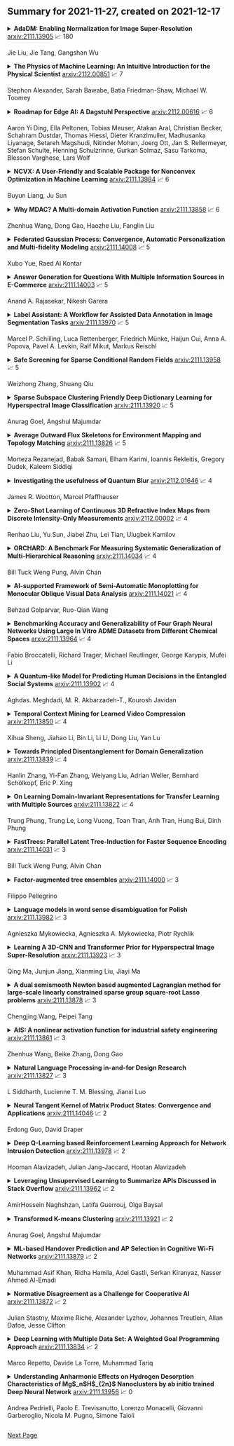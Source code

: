 ## Summary for 2021-11-27, created on 2021-12-17


<details><summary><b>AdaDM: Enabling Normalization for Image Super-Resolution</b>
<a href="https://arxiv.org/abs/2111.13905">arxiv:2111.13905</a>
&#x1F4C8; 180 <br>
<p>Jie Liu, Jie Tang, Gangshan Wu</p></summary>
<p>

**Abstract:** Normalization like Batch Normalization (BN) is a milestone technique to normalize the distributions of intermediate layers in deep learning, enabling faster training and better generalization accuracy. However, in fidelity image Super-Resolution (SR), it is believed that normalization layers get rid of range flexibility by normalizing the features and they are simply removed from modern SR networks. In this paper, we study this phenomenon quantitatively and qualitatively. We found that the standard deviation of the residual feature shrinks a lot after normalization layers, which causes the performance degradation in SR networks. Standard deviation reflects the amount of variation of pixel values. When the variation becomes smaller, the edges will become less discriminative for the network to resolve. To address this problem, we propose an Adaptive Deviation Modulator (AdaDM), in which a modulation factor is adaptively predicted to amplify the pixel deviation. For better generalization performance, we apply BN in state-of-the-art SR networks with the proposed AdaDM. Meanwhile, the deviation amplification strategy in AdaDM makes the edge information in the feature more distinguishable. As a consequence, SR networks with BN and our AdaDM can get substantial performance improvements on benchmark datasets. Extensive experiments have been conducted to show the effectiveness of our method.

</p>
</details>

<details><summary><b>The Physics of Machine Learning: An Intuitive Introduction for the Physical Scientist</b>
<a href="https://arxiv.org/abs/2112.00851">arxiv:2112.00851</a>
&#x1F4C8; 7 <br>
<p>Stephon Alexander, Sarah Bawabe, Batia Friedman-Shaw, Michael W. Toomey</p></summary>
<p>

**Abstract:** This article is intended for physical scientists who wish to gain deeper insights into machine learning algorithms which we present via the domain they know best, physics. We begin with a review of two energy-based machine learning algorithms, Hopfield networks and Boltzmann machines, and their connection to the Ising model. This serves as a foundation to understand the phenomenon of learning more generally. Equipped with this intuition we then delve into additional, more "practical," machine learning architectures including feedforward neural networks, convolutional neural networks, and autoencoders. We also provide code that explicitly demonstrates training a neural network with gradient descent.

</p>
</details>

<details><summary><b>Roadmap for Edge AI: A Dagstuhl Perspective</b>
<a href="https://arxiv.org/abs/2112.00616">arxiv:2112.00616</a>
&#x1F4C8; 6 <br>
<p>Aaron Yi Ding, Ella Peltonen, Tobias Meuser, Atakan Aral, Christian Becker, Schahram Dustdar, Thomas Hiessl, Dieter Kranzlmuller, Madhusanka Liyanage, Setareh Magshudi, Nitinder Mohan, Joerg Ott, Jan S. Rellermeyer, Stefan Schulte, Henning Schulzrinne, Gurkan Solmaz, Sasu Tarkoma, Blesson Varghese, Lars Wolf</p></summary>
<p>

**Abstract:** Based on the collective input of Dagstuhl Seminar (21342), this paper presents a comprehensive discussion on AI methods and capabilities in the context of edge computing, referred as Edge AI. In a nutshell, we envision Edge AI to provide adaptation for data-driven applications, enhance network and radio access, and allow the creation, optimization, and deployment of distributed AI/ML pipelines with given quality of experience, trust, security and privacy targets. The Edge AI community investigates novel ML methods for the edge computing environment, spanning multiple sub-fields of computer science, engineering and ICT. The goal is to share an envisioned roadmap that can bring together key actors and enablers to further advance the domain of Edge AI.

</p>
</details>

<details><summary><b>NCVX: A User-Friendly and Scalable Package for Nonconvex Optimization in Machine Learning</b>
<a href="https://arxiv.org/abs/2111.13984">arxiv:2111.13984</a>
&#x1F4C8; 6 <br>
<p>Buyun Liang, Ju Sun</p></summary>
<p>

**Abstract:** Optimizing nonconvex (NCVX) problems, especially those nonsmooth (NSMT) and constrained (CSTR), is an essential part of machine learning and deep learning. But it is hard to reliably solve this type of problems without optimization expertise. Existing general-purpose NCVX optimization packages are powerful, but typically cannot handle nonsmoothness. GRANSO is among the first packages targeting NCVX, NSMT, CSTR problems. However, it has several limitations such as the lack of auto-differentiation and GPU acceleration, which preclude the potential broad deployment by non-experts. To lower the technical barrier for the machine learning community, we revamp GRANSO into a user-friendly and scalable python package named NCVX, featuring auto-differentiation, GPU acceleration, tensor input, scalable QP solver, and zero dependency on proprietary packages. As a highlight, NCVX can solve general CSTR deep learning problems, the first of its kind. NCVX is available at https://ncvx.org, with detailed documentation and numerous examples from machine learning and other fields.

</p>
</details>

<details><summary><b>Why MDAC? A Multi-domain Activation Function</b>
<a href="https://arxiv.org/abs/2111.13858">arxiv:2111.13858</a>
&#x1F4C8; 6 <br>
<p>Zhenhua Wang, Dong Gao, Haozhe Liu, Fanglin Liu</p></summary>
<p>

**Abstract:** In this study, a novel, general and ingenious activation function termed MDAC is proposed to surmount the troubles of gradient vanishing and non-differentiable existence. MDAC approximately inherits the properties of exponential activation function (such as Tanh family) and piecewise linear activation function (such as ReLU family). Specifically, in the positive region, the adaptive linear structure is designed to respond to various domain distributions. In the negative region, the combination of exponent and linearity is considered to conquer the obstacle of gradient vanishing. Furthermore, the non-differentiable existence is eliminated by smooth approximation. Experiments show that MDAC improves performance on both classical models and pre-training optimization models in six domain datasets by simply changing the activation function, which indicates MDAC's effectiveness and pro-gressiveness. MDAC is superior to other prevalent activation functions in robustness and generalization, and can reflect excellent activation performance in multiple domains.

</p>
</details>

<details><summary><b>Federated Gaussian Process: Convergence, Automatic Personalization and Multi-fidelity Modeling</b>
<a href="https://arxiv.org/abs/2111.14008">arxiv:2111.14008</a>
&#x1F4C8; 5 <br>
<p>Xubo Yue, Raed Al Kontar</p></summary>
<p>

**Abstract:** In this paper, we propose \texttt{FGPR}: a Federated Gaussian process ($\mathcal{GP}$) regression framework that uses an averaging strategy for model aggregation and stochastic gradient descent for local client computations. Notably, the resulting global model excels in personalization as \texttt{FGPR} jointly learns a global $\mathcal{GP}$ prior across all clients. The predictive posterior then is obtained by exploiting this prior and conditioning on local data which encodes personalized features from a specific client. Theoretically, we show that \texttt{FGPR} converges to a critical point of the full log-likelihood function, subject to statistical error. Through extensive case studies we show that \texttt{FGPR} excels in a wide range of applications and is a promising approach for privacy-preserving multi-fidelity data modeling.

</p>
</details>

<details><summary><b>Answer Generation for Questions With Multiple Information Sources in E-Commerce</b>
<a href="https://arxiv.org/abs/2111.14003">arxiv:2111.14003</a>
&#x1F4C8; 5 <br>
<p>Anand A. Rajasekar, Nikesh Garera</p></summary>
<p>

**Abstract:** Automatic question answering is an important yet challenging task in E-commerce given the millions of questions posted by users about the product that they are interested in purchasing. Hence, there is a great demand for automatic answer generation systems that provide quick responses using related information about the product. There are three sources of knowledge available for answering a user posted query, they are reviews, duplicate or similar questions, and specifications. Effectively utilizing these information sources will greatly aid us in answering complex questions. However, there are two main challenges present in exploiting these sources: (i) The presence of irrelevant information and (ii) the presence of ambiguity of sentiment present in reviews and similar questions. Through this work we propose a novel pipeline (MSQAP) that utilizes the rich information present in the aforementioned sources by separately performing relevancy and ambiguity prediction before generating a response.
  Experimental results show that our relevancy prediction model (BERT-QA) outperforms all other variants and has an improvement of 12.36% in F1 score compared to the BERT-base baseline. Our generation model (T5-QA) outperforms the baselines in all content preservation metrics such as BLEU, ROUGE and has an average improvement of 35.02% in ROUGE and 198.75% in BLEU compared to the highest performing baseline (HSSC-q). Human evaluation of our pipeline shows us that our method has an overall improvement in accuracy of 30.7% over the generation model (T5-QA), resulting in our full pipeline-based approach (MSQAP) providing more accurate answers. To the best of our knowledge, this is the first work in the e-commerce domain that automatically generates natural language answers combining the information present in diverse sources such as specifications, similar questions, and reviews data.

</p>
</details>

<details><summary><b>Label Assistant: A Workflow for Assisted Data Annotation in Image Segmentation Tasks</b>
<a href="https://arxiv.org/abs/2111.13970">arxiv:2111.13970</a>
&#x1F4C8; 5 <br>
<p>Marcel P. Schilling, Luca Rettenberger, Friedrich Münke, Haijun Cui, Anna A. Popova, Pavel A. Levkin, Ralf Mikut, Markus Reischl</p></summary>
<p>

**Abstract:** Recent research in the field of computer vision strongly focuses on deep learning architectures to tackle image processing problems. Deep neural networks are often considered in complex image processing scenarios since traditional computer vision approaches are expensive to develop or reach their limits due to complex relations. However, a common criticism is the need for large annotated datasets to determine robust parameters. Annotating images by human experts is time-consuming, burdensome, and expensive. Thus, support is needed to simplify annotation, increase user efficiency, and annotation quality. In this paper, we propose a generic workflow to assist the annotation process and discuss methods on an abstract level. Thereby, we review the possibilities of focusing on promising samples, image pre-processing, pre-labeling, label inspection, or post-processing of annotations. In addition, we present an implementation of the proposal by means of a developed flexible and extendable software prototype nested in hybrid touchscreen/laptop device.

</p>
</details>

<details><summary><b>Safe Screening for Sparse Conditional Random Fields</b>
<a href="https://arxiv.org/abs/2111.13958">arxiv:2111.13958</a>
&#x1F4C8; 5 <br>
<p>Weizhong Zhang, Shuang Qiu</p></summary>
<p>

**Abstract:** Sparse Conditional Random Field (CRF) is a powerful technique in computer vision and natural language processing for structured prediction. However, solving sparse CRFs in large-scale applications remains challenging. In this paper, we propose a novel safe dynamic screening method that exploits an accurate dual optimum estimation to identify and remove the irrelevant features during the training process. Thus, the problem size can be reduced continuously, leading to great savings in the computational cost without sacrificing any accuracy on the finally learned model. To the best of our knowledge, this is the first screening method which introduces the dual optimum estimation technique -- by carefully exploring and exploiting the strong convexity and the complex structure of the dual problem -- in static screening methods to dynamic screening. In this way, we can absorb the advantages of both the static and dynamic screening methods and avoid their drawbacks. Our estimation would be much more accurate than those developed based on the duality gap, which contributes to a much stronger screening rule. Moreover, our method is also the first screening method in sparse CRFs and even structure prediction models. Experimental results on both synthetic and real-world datasets demonstrate that the speedup gained by our method is significant.

</p>
</details>

<details><summary><b>Sparse Subspace Clustering Friendly Deep Dictionary Learning for Hyperspectral Image Classification</b>
<a href="https://arxiv.org/abs/2111.13920">arxiv:2111.13920</a>
&#x1F4C8; 5 <br>
<p>Anurag Goel, Angshul Majumdar</p></summary>
<p>

**Abstract:** Subspace clustering techniques have shown promise in hyperspectral image segmentation. The fundamental assumption in subspace clustering is that the samples belonging to different clusters/segments lie in separable subspaces. What if this condition does not hold? We surmise that even if the condition does not hold in the original space, the data may be nonlinearly transformed to a space where it will be separable into subspaces. In this work, we propose a transformation based on the tenets of deep dictionary learning (DDL). In particular, we incorporate the sparse subspace clustering (SSC) loss in the DDL formulation. Here DDL nonlinearly transforms the data such that the transformed representation (of the data) is separable into subspaces. We show that the proposed formulation improves over the state-of-the-art deep learning techniques in hyperspectral image clustering.

</p>
</details>

<details><summary><b>Average Outward Flux Skeletons for Environment Mapping and Topology Matching</b>
<a href="https://arxiv.org/abs/2111.13826">arxiv:2111.13826</a>
&#x1F4C8; 5 <br>
<p>Morteza Rezanejad, Babak Samari, Elham Karimi, Ioannis Rekleitis, Gregory Dudek, Kaleem Siddiqi</p></summary>
<p>

**Abstract:** We consider how to directly extract a road map (also known as a topological representation) of an initially-unknown 2-dimensional environment via an online procedure that robustly computes a retraction of its boundaries. In this article, we first present the online construction of a topological map and the implementation of a control law for guiding the robot to the nearest unexplored area, first presented in [1]. The proposed method operates by allowing the robot to localize itself on a partially constructed map, calculate a path to unexplored parts of the environment (frontiers), compute a robust terminating condition when the robot has fully explored the environment, and achieve loop closure detection. The proposed algorithm results in smooth safe paths for the robot's navigation needs. The presented approach is any time algorithm that has the advantage that it allows for the active creation of topological maps from laser scan data, as it is being acquired. We also propose a navigation strategy based on a heuristic where the robot is directed towards nodes in the topological map that open to empty space. We then extend the work in [1] by presenting a topology matching algorithm that leverages the strengths of a particular spectral correspondence method [2], to match the mapped environments generated from our topology-making algorithm. Here, we concentrated on implementing a system that could be used to match the topologies of the mapped environment by using AOF Skeletons. In topology matching between two given maps and their AOF skeletons, we first find correspondences between points on the AOF skeletons of two different environments. We then align the (2D) points of the environments themselves. We also compute a distance measure between two given environments, based on their extracted AOF skeletons and their topology, as the sum of the matching errors between corresponding points.

</p>
</details>

<details><summary><b>Investigating the usefulness of Quantum Blur</b>
<a href="https://arxiv.org/abs/2112.01646">arxiv:2112.01646</a>
&#x1F4C8; 4 <br>
<p>James R. Wootton, Marcel Pfaffhauser</p></summary>
<p>

**Abstract:** Though some years remain before quantum computation can outperform conventional computation, it already provides resources that be used for exploratory purposes in various fields. This includes certain tasks for procedural generation in computer games, music and art. The Quantum Blur method was introduced as a proof-of-principle example, to show that it can be useful to design methods for procedural generation using the principles of quantum software. Here we analyse the effects of the method and compare it to conventional blur effects. We also determine how the effects seen derive from the manipulation of quantum superposition and entanglement.

</p>
</details>

<details><summary><b>Zero-Shot Learning of Continuous 3D Refractive Index Maps from Discrete Intensity-Only Measurements</b>
<a href="https://arxiv.org/abs/2112.00002">arxiv:2112.00002</a>
&#x1F4C8; 4 <br>
<p>Renhao Liu, Yu Sun, Jiabei Zhu, Lei Tian, Ulugbek Kamilov</p></summary>
<p>

**Abstract:** Intensity diffraction tomography (IDT) refers to a class of optical microscopy techniques for imaging the 3D refractive index (RI) distribution of a sample from a set of 2D intensity-only measurements. The reconstruction of artifact-free RI maps is a fundamental challenge in IDT due to the loss of phase information and the missing cone problem. Neural fields (NF) has recently emerged as a new deep learning (DL) paradigm for learning continuous representations of complex 3D scenes without external training datasets. We present DeCAF as the first NF-based IDT method that can learn a high-quality continuous representation of a RI volume directly from its intensity-only and limited-angle measurements. We show on three different IDT modalities and multiple biological samples that DeCAF can generate high-contrast and artifact-free RI maps.

</p>
</details>

<details><summary><b>ORCHARD: A Benchmark For Measuring Systematic Generalization of Multi-Hierarchical Reasoning</b>
<a href="https://arxiv.org/abs/2111.14034">arxiv:2111.14034</a>
&#x1F4C8; 4 <br>
<p>Bill Tuck Weng Pung, Alvin Chan</p></summary>
<p>

**Abstract:** The ability to reason with multiple hierarchical structures is an attractive and desirable property of sequential inductive biases for natural language processing. Do the state-of-the-art Transformers and LSTM architectures implicitly encode for these biases? To answer this, we propose ORCHARD, a diagnostic dataset for systematically evaluating hierarchical reasoning in state-of-the-art neural sequence models. While there have been prior evaluation frameworks such as ListOps or Logical Inference, our work presents a novel and more natural setting where our models learn to reason with multiple explicit hierarchical structures instead of only one, i.e., requiring the ability to do both long-term sequence memorizing, relational reasoning while reasoning with hierarchical structure. Consequently, backed by a set of rigorous experiments, we show that (1) Transformer and LSTM models surprisingly fail in systematic generalization, and (2) with increased references between hierarchies, Transformer performs no better than random.

</p>
</details>

<details><summary><b>AI-supported Framework of Semi-Automatic Monoplotting for Monocular Oblique Visual Data Analysis</b>
<a href="https://arxiv.org/abs/2111.14021">arxiv:2111.14021</a>
&#x1F4C8; 4 <br>
<p>Behzad Golparvar, Ruo-Qian Wang</p></summary>
<p>

**Abstract:** In the last decades, the development of smartphones, drones, aerial patrols, and digital cameras enabled high-quality photographs available to large populations and, thus, provides an opportunity to collect massive data of the nature and society with global coverage. However, the data collected with new photography tools is usually oblique - they are difficult to be georeferenced, and huge amounts of data is often obsolete. Georeferencing oblique imagery data may be solved by a technique called monoplotting, which only requires a single image and Digital Elevation Model (DEM). In traditional monoplotting, a human user has to manually choose a series of ground control point (GCP) pairs in the image and DEM and then determine the extrinsic and intrinsic parameters of the camera to establish a pixel-level correspondence between photos and the DEM to enable the mapping and georeferencing of objects in photos. This traditional method is difficult to scale due to several challenges including the labor-intensive inputs, the need of rich experience to identify well-defined GCPs, and limitations in camera pose estimation. Therefore, existing monoplotting methods are rarely used in analyzing large-scale databases or near-real-time warning systems. In this paper, we propose and demonstrate a novel semi-automatic monoplotting framework that provides pixel-level correspondence between photos and DEMs requiring minimal human interventions. A pipeline of analyses was developed including key point detection in images and DEM rasters, retrieving georeferenced 3D DEM GCPs, regularized gradient-based optimization, pose estimation, ray tracing, and the correspondence identification between image pixels and real world coordinates. Two numerical experiments show that the framework is superior in georeferencing visual data in 3-D coordinates, paving a way toward fully automatic monoplotting methodology.

</p>
</details>

<details><summary><b>Benchmarking Accuracy and Generalizability of Four Graph Neural Networks Using Large In Vitro ADME Datasets from Different Chemical Spaces</b>
<a href="https://arxiv.org/abs/2111.13964">arxiv:2111.13964</a>
&#x1F4C8; 4 <br>
<p>Fabio Broccatelli, Richard Trager, Michael Reutlinger, George Karypis, Mufei Li</p></summary>
<p>

**Abstract:** In this work, we benchmark a variety of single- and multi-task graph neural network (GNN) models against lower-bar and higher-bar traditional machine learning approaches employing human engineered molecular features. We consider four GNN variants -- Graph Convolutional Network (GCN), Graph Attention Network (GAT), Message Passing Neural Network (MPNN), and Attentive Fingerprint (AttentiveFP). So far deep learning models have been primarily benchmarked using lower-bar traditional models solely based on fingerprints, while more realistic benchmarks employing fingerprints, whole-molecule descriptors and predictions from other related endpoints (e.g., LogD7.4) appear to be scarce for industrial ADME datasets. In addition to time-split test sets based on Genentech data, this study benefits from the availability of measurements from an external chemical space (Roche data). We identify GAT as a promising approach to implementing deep learning models. While all GNN models significantly outperform lower-bar benchmark traditional models solely based on fingerprints, only GATs seem to offer a small but consistent improvement over higher-bar benchmark traditional models. Finally, the accuracy of in vitro assays from different laboratories predicting the same experimental endpoints appears to be comparable with the accuracy of GAT single-task models, suggesting that most of the observed error from the models is a function of the experimental error propagation.

</p>
</details>

<details><summary><b>A Quantum-like Model for Predicting Human Decisions in the Entangled Social Systems</b>
<a href="https://arxiv.org/abs/2111.13902">arxiv:2111.13902</a>
&#x1F4C8; 4 <br>
<p>Aghdas. Meghdadi, M. R. Akbarzadeh-T., Kourosh Javidan</p></summary>
<p>

**Abstract:** Human-centered systems of systems such as social networks, Internet of Things, or healthcare systems are growingly becoming major facets of modern life. Realistic models of human behavior in such systems play a significant role in their accurate modeling and prediction. Yet, human behavior under uncertainty often violates the predictions by the conventional probabilistic models. Recently, quantum-like decision theories have shown a considerable potential to explain the contradictions in human behavior by applying quantum probability. But providing a quantum-like decision theory that could predict, rather than describe the current, state of human behavior is still one of the unsolved challenges. The main novelty of our approach is introducing an entangled Bayesian network inspired by the entanglement concept in quantum information theory, in which each human is a part of the entire society. Accordingly, society's effect on the dynamic evolution of the decision-making process, which is less often considered in decision theories, is modeled by the entanglement measures. The proposed predictive entangled quantum-like Bayesian network (PEQBN) is evaluated on 22 experimental tasks. Results confirm that PEQBN provides more realistic predictions of human decisions under uncertainty, when compared with classical Bayesian networks and three recent quantum-like approaches.

</p>
</details>

<details><summary><b>Temporal Context Mining for Learned Video Compression</b>
<a href="https://arxiv.org/abs/2111.13850">arxiv:2111.13850</a>
&#x1F4C8; 4 <br>
<p>Xihua Sheng, Jiahao Li, Bin Li, Li Li, Dong Liu, Yan Lu</p></summary>
<p>

**Abstract:** We address end-to-end learned video compression with a special focus on better learning and utilizing temporal contexts. For temporal context mining, we propose to store not only the previously reconstructed frames, but also the propagated features into the generalized decoded picture buffer. From the stored propagated features, we propose to learn multi-scale temporal contexts, and re-fill the learned temporal contexts into the modules of our compression scheme, including the contextual encoder-decoder, the frame generator, and the temporal context encoder. Our scheme discards the parallelization-unfriendly auto-regressive entropy model to pursue a more practical decoding time. We compare our scheme with x264 and x265 (representing industrial software for H.264 and H.265, respectively) as well as the official reference software for H.264, H.265, and H.266 (JM, HM, and VTM, respectively). When intra period is 32 and oriented to PSNR, our scheme outperforms H.265--HM by 14.4% bit rate saving; when oriented to MS-SSIM, our scheme outperforms H.266--VTM by 21.1% bit rate saving.

</p>
</details>

<details><summary><b>Towards Principled Disentanglement for Domain Generalization</b>
<a href="https://arxiv.org/abs/2111.13839">arxiv:2111.13839</a>
&#x1F4C8; 4 <br>
<p>Hanlin Zhang, Yi-Fan Zhang, Weiyang Liu, Adrian Weller, Bernhard Schölkopf, Eric P. Xing</p></summary>
<p>

**Abstract:** A fundamental challenge for machine learning models is generalizing to out-of-distribution (OOD) data, in part due to spurious correlations. To tackle this challenge, we first formalize the OOD generalization problem as constrained optimization, called Disentanglement-constrained Domain Generalization (DDG). We relax this non-trivial constrained optimization to a tractable form with finite-dimensional parameterization and empirical approximation. Then a theoretical analysis of the extent to which the above transformations deviates from the original problem is provided. Based on the transformation, we propose a primal-dual algorithm for joint representation disentanglement and domain generalization. In contrast to traditional approaches based on domain adversarial training and domain labels, DDG jointly learns semantic and variation encoders for disentanglement, enabling flexible manipulation and augmentation on training data. DDG aims to learn intrinsic representations of semantic concepts that are invariant to nuisance factors and generalizable across different domains. Comprehensive experiments on popular benchmarks show that DDG can achieve competitive OOD performance and uncover interpretable salient structures within data.

</p>
</details>

<details><summary><b>On Learning Domain-Invariant Representations for Transfer Learning with Multiple Sources</b>
<a href="https://arxiv.org/abs/2111.13822">arxiv:2111.13822</a>
&#x1F4C8; 4 <br>
<p>Trung Phung, Trung Le, Long Vuong, Toan Tran, Anh Tran, Hung Bui, Dinh Phung</p></summary>
<p>

**Abstract:** Domain adaptation (DA) benefits from the rigorous theoretical works that study its insightful characteristics and various aspects, e.g., learning domain-invariant representations and its trade-off. However, it seems not the case for the multiple source DA and domain generalization (DG) settings which are remarkably more complicated and sophisticated due to the involvement of multiple source domains and potential unavailability of target domain during training. In this paper, we develop novel upper-bounds for the target general loss which appeal to us to define two kinds of domain-invariant representations. We further study the pros and cons as well as the trade-offs of enforcing learning each domain-invariant representation. Finally, we conduct experiments to inspect the trade-off of these representations for offering practical hints regarding how to use them in practice and explore other interesting properties of our developed theory.

</p>
</details>

<details><summary><b>FastTrees: Parallel Latent Tree-Induction for Faster Sequence Encoding</b>
<a href="https://arxiv.org/abs/2111.14031">arxiv:2111.14031</a>
&#x1F4C8; 3 <br>
<p>Bill Tuck Weng Pung, Alvin Chan</p></summary>
<p>

**Abstract:** Inducing latent tree structures from sequential data is an emerging trend in the NLP research landscape today, largely popularized by recent methods such as Gumbel LSTM and Ordered Neurons (ON-LSTM). This paper proposes FASTTREES, a new general purpose neural module for fast sequence encoding. Unlike most previous works that consider recurrence to be necessary for tree induction, our work explores the notion of parallel tree induction, i.e., imbuing our model with hierarchical inductive biases in a parallelizable, non-autoregressive fashion. To this end, our proposed FASTTREES achieves competitive or superior performance to ON-LSTM on four well-established sequence modeling tasks, i.e., language modeling, logical inference, sentiment analysis and natural language inference. Moreover, we show that the FASTTREES module can be applied to enhance Transformer models, achieving performance gains on three sequence transduction tasks (machine translation, subject-verb agreement and mathematical language understanding), paving the way for modular tree induction modules. Overall, we outperform existing state-of-the-art models on logical inference tasks by +4% and mathematical language understanding by +8%.

</p>
</details>

<details><summary><b>Factor-augmented tree ensembles</b>
<a href="https://arxiv.org/abs/2111.14000">arxiv:2111.14000</a>
&#x1F4C8; 3 <br>
<p>Filippo Pellegrino</p></summary>
<p>

**Abstract:** This article proposes an extension for standard time-series regression tree modelling to handle predictors that show irregularities such as missing observations, periodic patterns in the form of seasonality and cycles, and non-stationary trends. In doing so, this approach permits also to enrich the information set used in tree-based autoregressions via unobserved components. Furthermore, this manuscript also illustrates a relevant approach to control over-fitting based on ensemble learning and recent developments in the jackknife literature. This is strongly beneficial when the number of observed time periods is small and advantageous compared to benchmark resampling methods. Empirical results show the benefits of predicting equity squared returns as a function of their own past and a set of macroeconomic data via factor-augmented tree ensembles, with respect to simpler benchmarks. As a by-product, this approach allows to study the real-time importance of economic news on equity volatility.

</p>
</details>

<details><summary><b>Language models in word sense disambiguation for Polish</b>
<a href="https://arxiv.org/abs/2111.13982">arxiv:2111.13982</a>
&#x1F4C8; 3 <br>
<p>Agnieszka Mykowiecka, Agnieszka A. Mykowiecka, Piotr Rychlik</p></summary>
<p>

**Abstract:** In the paper, we test two different approaches to the {unsupervised} word sense disambiguation task for Polish. In both methods, we use neural language models to predict words similar to those being disambiguated and, on the basis of these words, we predict the partition of word senses in different ways. In the first method, we cluster selected similar words, while in the second, we cluster vectors representing their subsets. The evaluation was carried out on texts annotated with plWordNet senses and provided a relatively good result (F1=0.68 for all ambiguous words). The results are significantly better than those obtained for the neural model-based unsupervised method proposed in \cite{waw:myk:17:Sense} and are at the level of the supervised method presented there. The proposed method may be a way of solving word sense disambiguation problem for languages that lack sense annotated data.

</p>
</details>

<details><summary><b>Learning A 3D-CNN and Transformer Prior for Hyperspectral Image Super-Resolution</b>
<a href="https://arxiv.org/abs/2111.13923">arxiv:2111.13923</a>
&#x1F4C8; 3 <br>
<p>Qing Ma, Junjun Jiang, Xianming Liu, Jiayi Ma</p></summary>
<p>

**Abstract:** To solve the ill-posed problem of hyperspectral image super-resolution (HSISR), an usually method is to use the prior information of the hyperspectral images (HSIs) as a regularization term to constrain the objective function. Model-based methods using hand-crafted priors cannot fully characterize the properties of HSIs. Learning-based methods usually use a convolutional neural network (CNN) to learn the implicit priors of HSIs. However, the learning ability of CNN is limited, it only considers the spatial characteristics of the HSIs and ignores the spectral characteristics, and convolution is not effective for long-range dependency modeling. There is still a lot of room for improvement. In this paper, we propose a novel HSISR method that uses Transformer instead of CNN to learn the prior of HSIs. Specifically, we first use the proximal gradient algorithm to solve the HSISR model, and then use an unfolding network to simulate the iterative solution processes. The self-attention layer of Transformer makes it have the ability of spatial global interaction. In addition, we add 3D-CNN behind the Transformer layers to better explore the spatio-spectral correlation of HSIs. Both quantitative and visual results on two widely used HSI datasets and the real-world dataset demonstrate that the proposed method achieves a considerable gain compared to all the mainstream algorithms including the most competitive conventional methods and the recently proposed deep learning-based methods.

</p>
</details>

<details><summary><b>A dual semismooth Newton based augmented Lagrangian method for large-scale linearly constrained sparse group square-root Lasso problems</b>
<a href="https://arxiv.org/abs/2111.13878">arxiv:2111.13878</a>
&#x1F4C8; 3 <br>
<p>Chengjing Wang, Peipei Tang</p></summary>
<p>

**Abstract:** Square-root Lasso problems are proven robust regression problems. Furthermore, square-root regression problems with structured sparsity also plays an important role in statistics and machine learning. In this paper, we focus on the numerical computation of large-scale linearly constrained sparse group square-root Lasso problems. In order to overcome the difficulty that there are two nonsmooth terms in the objective function, we propose a dual semismooth Newton (SSN) based augmented Lagrangian method (ALM) for it. That is, we apply the ALM to the dual problem with the subproblem solved by the SSN method. To apply the SSN method, the positive definiteness of the generalized Jacobian is very important. Hence we characterize the equivalence of its positive definiteness and the constraint nondegeneracy condition of the corresponding primal problem. In numerical implementation, we fully employ the second order sparsity so that the Newton direction can be efficiently obtained. Numerical experiments demonstrate the efficiency of the proposed algorithm.

</p>
</details>

<details><summary><b>AIS: A nonlinear activation function for industrial safety engineering</b>
<a href="https://arxiv.org/abs/2111.13861">arxiv:2111.13861</a>
&#x1F4C8; 3 <br>
<p>Zhenhua Wang, Beike Zhang, Dong Gao</p></summary>
<p>

**Abstract:** In the task of Chinese named entity recognition based on deep learning, activation function plays an irreplaceable role, it introduces nonlinear characteristics into neural network, so that the fitted model can be applied to various tasks. However, the information density of industrial safety analysis text is relatively high, and the correlation and similarity between the information are large, which is easy to cause the problem of high deviation and high standard deviation of the model, no specific activation function has been designed in previous studies, and the traditional activation function has the problems of gradient vanishing and negative region, which also lead to the recognition accuracy of the model can not be further improved. To solve these problems, a novel activation function AIS is proposed in this paper. AIS is an activation function applied in industrial safety engineering, which is composed of two piecewise nonlinear functions. In the positive region, the structure combining exponential function and quadratic function is used to alleviate the problem of deviation and standard deviation, and the linear function is added to modify it, which makes the whole activation function smoother and overcomes the problem of gradient vanishing. In the negative region, the cubic function structure is used to solve the negative region problem and accelerate the convergence of the model. Based on the deep learning model of BERT-BiLSTM-CRF, the performance of AIS is evaluated. The results show that, compared with other activation functions, AIS overcomes the problems of gradient vanishing and negative region, reduces the deviation of the model, speeds up the model fitting, and improves the extraction ability of the model for industrial entities.

</p>
</details>

<details><summary><b>Natural Language Processing in-and-for Design Research</b>
<a href="https://arxiv.org/abs/2111.13827">arxiv:2111.13827</a>
&#x1F4C8; 3 <br>
<p>L Siddharth, Lucienne T. M. Blessing, Jianxi Luo</p></summary>
<p>

**Abstract:** We review the scholarly contributions that utilise Natural Language Processing (NLP) methods to support the design process. Using a heuristic approach, we collected 223 articles published in 32 journals and within the period 1991-present. We present state-of-the-art NLP in-and-for design research by reviewing these articles according to the type of natural language text sources: internal reports, design concepts, discourse transcripts, technical publications, consumer opinions, and others. Upon summarizing and identifying the gaps in these contributions, we utilise an existing design innovation framework to identify the applications that are currently being supported by NLP. We then propose a few methodological and theoretical directions for future NLP in-and-for design research.

</p>
</details>

<details><summary><b>Neural Tangent Kernel of Matrix Product States: Convergence and Applications</b>
<a href="https://arxiv.org/abs/2111.14046">arxiv:2111.14046</a>
&#x1F4C8; 2 <br>
<p>Erdong Guo, David Draper</p></summary>
<p>

**Abstract:** In this work, we study the Neural Tangent Kernel (NTK) of Matrix Product States (MPS) and the convergence of its NTK in the infinite bond dimensional limit. We prove that the NTK of MPS asymptotically converges to a constant matrix during the gradient descent (training) process (and also the initialization phase) as the bond dimensions of MPS go to infinity by the observation that the variation of the tensors in MPS asymptotically goes to zero during training in the infinite limit. By showing the positive-definiteness of the NTK of MPS, the convergence of MPS during the training in the function space (space of functions represented by MPS) is guaranteed without any extra assumptions of the data set. We then consider the settings of (supervised) Regression with Mean Square Error (RMSE) and (unsupervised) Born Machines (BM) and analyze their dynamics in the infinite bond dimensional limit. The ordinary differential equations (ODEs) which describe the dynamics of the responses of MPS in the RMSE and BM are derived and solved in the closed-form. For the Regression, we consider Mercer Kernels (Gaussian Kernels) and find that the evolution of the mean of the responses of MPS follows the largest eigenvalue of the NTK. Due to the orthogonality of the kernel functions in BM, the evolution of different modes (samples) decouples and the "characteristic time" of convergence in training is obtained.

</p>
</details>

<details><summary><b>Deep Q-Learning based Reinforcement Learning Approach for Network Intrusion Detection</b>
<a href="https://arxiv.org/abs/2111.13978">arxiv:2111.13978</a>
&#x1F4C8; 2 <br>
<p>Hooman Alavizadeh, Julian Jang-Jaccard, Hootan Alavizadeh</p></summary>
<p>

**Abstract:** The rise of the new generation of cyber threats demands more sophisticated and intelligent cyber defense solutions equipped with autonomous agents capable of learning to make decisions without the knowledge of human experts. Several reinforcement learning methods (e.g., Markov) for automated network intrusion tasks have been proposed in recent years. In this paper, we introduce a new generation of network intrusion detection methods that combines a Q-learning-based reinforcement learning with a deep-feed forward neural network method for network intrusion detection. Our proposed Deep Q-Learning (DQL) model provides an ongoing auto-learning capability for a network environment that can detect different types of network intrusions using an automated trial-error approach and continuously enhance its detection capabilities. We provide the details of fine-tuning different hyperparameters involved in the DQL model for more effective self-learning. According to our extensive experimental results based on the NSL-KDD dataset, we confirm that the lower discount factor which is set as 0.001 under 250 episodes of training yields the best performance results. Our experimental results also show that our proposed DQL is highly effective in detecting different intrusion classes and outperforms other similar machine learning approaches.

</p>
</details>

<details><summary><b>Leveraging Unsupervised Learning to Summarize APIs Discussed in Stack Overflow</b>
<a href="https://arxiv.org/abs/2111.13962">arxiv:2111.13962</a>
&#x1F4C8; 2 <br>
<p>AmirHossein Naghshzan, Latifa Guerrouj, Olga Baysal</p></summary>
<p>

**Abstract:** Automated source code summarization is a task that generates summarized information about the purpose, usage, and--or implementation of methods and classes to support understanding of these code entities. Multiple approaches and techniques have been proposed for supervised and unsupervised learning in code summarization, however, they were mostly focused on generating a summary for a piece of code. In addition, very few works have leveraged unofficial documentation. This paper proposes an automatic and novel approach for summarizing Android API methods discussed in Stack Overflow that we consider as unofficial documentation in this research. Our approach takes the API method's name as an input and generates a natural language summary based on Stack Overflow discussions of that API method. We have conducted a survey that involves 16 Android developers to evaluate the quality of our automatically generated summaries and compare them with the official Android documentation. Our results demonstrate that while developers find the official documentation more useful in general, the generated summaries are also competitive, in particular for offering implementation details, and can be used as a complementary source for guiding developers in software development and maintenance tasks.

</p>
</details>

<details><summary><b>Transformed K-means Clustering</b>
<a href="https://arxiv.org/abs/2111.13921">arxiv:2111.13921</a>
&#x1F4C8; 2 <br>
<p>Anurag Goel, Angshul Majumdar</p></summary>
<p>

**Abstract:** In this work we propose a clustering framework based on the paradigm of transform learning. In simple terms the representation from transform learning is used for K-means clustering; however, the problem is not solved in such a naïve piecemeal fashion. The K-means clustering loss is embedded into the transform learning framework and the joint problem is solved using the alternating direction method of multipliers. Results on document clustering show that our proposed approach improves over the state-of-the-art.

</p>
</details>

<details><summary><b>ML-based Handover Prediction and AP Selection in Cognitive Wi-Fi Networks</b>
<a href="https://arxiv.org/abs/2111.13879">arxiv:2111.13879</a>
&#x1F4C8; 2 <br>
<p>Muhammad Asif Khan, Ridha Hamila, Adel Gastli, Serkan Kiranyaz, Nasser Ahmed Al-Emadi</p></summary>
<p>

**Abstract:** Device mobility in dense Wi-Fi networks offers several challenges. Two well-known problems related to device mobility are handover prediction and access point selection. Due to the complex nature of the radio environment, analytical models may not characterize the wireless channel, which makes the solution of these problems very difficult. Recently, cognitive network architectures using sophisticated learning techniques are increasingly being applied to such problems. In this paper, we propose a data-driven machine learning (ML) schemes to efficiently solve these problems in WLAN networks. The proposed schemes are evaluated and results are compared with traditional approaches to the aforementioned problems. The results report significant improvement in network performance by applying the proposed schemes. For instance, the proposed scheme for handover prediction outperforms traditional methods i.e. RSS method and traveling distance method by reducing the number of unnecessary handovers by 60% and 50% respectively. Similarly, in AP selection, the proposed scheme outperforms the SSF and LLF algorithms by achieving higher throughput gains upto 9.2% and 8% respectively.

</p>
</details>

<details><summary><b>Normative Disagreement as a Challenge for Cooperative AI</b>
<a href="https://arxiv.org/abs/2111.13872">arxiv:2111.13872</a>
&#x1F4C8; 2 <br>
<p>Julian Stastny, Maxime Riché, Alexander Lyzhov, Johannes Treutlein, Allan Dafoe, Jesse Clifton</p></summary>
<p>

**Abstract:** Cooperation in settings where agents have both common and conflicting interests (mixed-motive environments) has recently received considerable attention in multi-agent learning. However, the mixed-motive environments typically studied have a single cooperative outcome on which all agents can agree. Many real-world multi-agent environments are instead bargaining problems (BPs): they have several Pareto-optimal payoff profiles over which agents have conflicting preferences. We argue that typical cooperation-inducing learning algorithms fail to cooperate in BPs when there is room for normative disagreement resulting in the existence of multiple competing cooperative equilibria, and illustrate this problem empirically. To remedy the issue, we introduce the notion of norm-adaptive policies. Norm-adaptive policies are capable of behaving according to different norms in different circumstances, creating opportunities for resolving normative disagreement. We develop a class of norm-adaptive policies and show in experiments that these significantly increase cooperation. However, norm-adaptiveness cannot address residual bargaining failure arising from a fundamental tradeoff between exploitability and cooperative robustness.

</p>
</details>

<details><summary><b>Deep Learning with Multiple Data Set: A Weighted Goal Programming Approach</b>
<a href="https://arxiv.org/abs/2111.13834">arxiv:2111.13834</a>
&#x1F4C8; 2 <br>
<p>Marco Repetto, Davide La Torre, Muhammad Tariq</p></summary>
<p>

**Abstract:** Large-scale data analysis is growing at an exponential rate as data proliferates in our societies. This abundance of data has the advantage of allowing the decision-maker to implement complex models in scenarios that were prohibitive before. At the same time, such an amount of data requires a distributed thinking approach. In fact, Deep Learning models require plenty of resources, and distributed training is needed. This paper presents a Multicriteria approach for distributed learning. Our approach uses the Weighted Goal Programming approach in its Chebyshev formulation to build an ensemble of decision rules that optimize aprioristically defined performance metrics. Such a formulation is beneficial because it is both model and metric agnostic and provides an interpretable output for the decision-maker. We test our approach by showing a practical application in electricity demand forecasting. Our results suggest that when we allow for dataset split overlapping, the performances of our methodology are consistently above the baseline model trained on the whole dataset.

</p>
</details>

<details><summary><b>Understanding Anharmonic Effects on Hydrogen Desorption Characteristics of Mg$_n$H$_{2n}$ Nanoclusters by ab initio trained Deep Neural Network</b>
<a href="https://arxiv.org/abs/2111.13956">arxiv:2111.13956</a>
&#x1F4C8; 0 <br>
<p>Andrea Pedrielli, Paolo E. Trevisanutto, Lorenzo Monacelli, Giovanni Garberoglio, Nicola M. Pugno, Simone Taioli</p></summary>
<p>

**Abstract:** Magnesium hydride (MgH$_2$) has been widely studied for effective hydrogen storage. However, its bulk desorption temperature (553 K) is deemed too high for practical applications. Besides doping, a strategy to decrease such reaction energy for releasing hydrogen is the use of MgH$_2$-based nanoparticles (NPs). Here, we investigate first the thermodynamic properties of Mg$_n$H$_{2n}$ NPs ($n<10$) from first-principles, in particular by assessing the anharmonic effects on the enthalpy, entropy and thermal expansion by means of the Stochastic Self Consistent Harmonic Approximation (SSCHA). The latter method goes beyond previous approaches, typically based on molecular mechanics and the quasi-harmonic approximation, allowing the ab initio calculation of the fully-anharmonic free energy. We find an almost linear dependence on temperature of the interatomic bond lengths - with a relative variation of few percent over 300K -, alongside with a bond distance decrease of the Mg-H bonds. In order to increase the size of NPs toward experiments of hydrogen desorption from MgH$_2$ we devise a computationally effective Machine Learning model trained to accurately determine the forces and total energies (i.e. the potential energy surfaces), integrating the latter with the SSCHA model to fully include the anharmonic effects. We find a significative decrease of the H-desorption temperature for sub-nanometric clusters Mg$_n$H$_{2n}$ with $n \leq 10$, with a non-negligible, although little effect due to anharmonicities (up to 10%).

</p>
</details>


[Next Page](2021/2021-11/2021-11-26.md)

